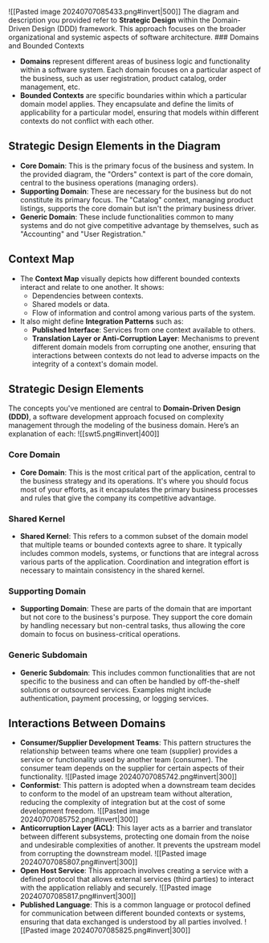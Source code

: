 ![[Pasted image 20240707085433.png#invert|500]]
The diagram and description you provided refer to **Strategic Design** within the Domain-Driven Design (DDD) framework. This approach focuses on the broader organizational and systemic aspects of software architecture. ### Domains and Bounded Contexts
- **Domains** represent different areas of business logic and functionality within a software system. Each domain focuses on a particular aspect of the business, such as user registration, product catalog, order management, etc.
- **Bounded Contexts** are specific boundaries within which a particular domain model applies. They encapsulate and define the limits of applicability for a particular model, ensuring that models within different contexts do not conflict with each other.
## Strategic Design Elements in the Diagram
- **Core Domain**: This is the primary focus of the business and system. In the provided diagram, the "Orders" context is part of the core domain, central to the business operations (managing orders).
- **Supporting Domain**: These are necessary for the business but do not constitute its primary focus. The "Catalog" context, managing product listings, supports the core domain but isn't the primary business driver.
- **Generic Domain**: These include functionalities common to many systems and do not give competitive advantage by themselves, such as "Accounting" and "User Registration."
## Context Map
- The **Context Map** visually depicts how different bounded contexts interact and relate to one another. It shows:
  - Dependencies between contexts.
  - Shared models or data.
  - Flow of information and control among various parts of the system.
- It also might define **Integration Patterns** such as:
  - **Published Interface**: Services from one context available to others.
  - **Translation Layer or Anti-Corruption Layer**: Mechanisms to prevent different domain models from corrupting one another, ensuring that interactions between contexts do not lead to adverse impacts on the integrity of a context's domain model.

## Strategic Design Elements
The concepts you've mentioned are central to **Domain-Driven Design (DDD)**, a software development approach focused on complexity management through the modeling of the business domain. Here’s an explanation of each:
![[swt5.png#invert|400]]
### Core Domain
- **Core Domain**: This is the most critical part of the application, central to the business strategy and its operations. It's where you should focus most of your efforts, as it encapsulates the primary business processes and rules that give the company its competitive advantage.
### Shared Kernel
- **Shared Kernel**: This refers to a common subset of the domain model that multiple teams or bounded contexts agree to share. It typically includes common models, systems, or functions that are integral across various parts of the application. Coordination and integration effort is necessary to maintain consistency in the shared kernel.
### Supporting Domain
- **Supporting Domain**: These are parts of the domain that are important but not core to the business's purpose. They support the core domain by handling necessary but non-central tasks, thus allowing the core domain to focus on business-critical operations.
### Generic Subdomain
- **Generic Subdomain**: This includes common functionalities that are not specific to the business and can often be handled by off-the-shelf solutions or outsourced services. Examples might include authentication, payment processing, or logging services.
## Interactions Between Domains
- **Consumer/Supplier Development Teams**: This pattern structures the relationship between teams where one team (supplier) provides a service or functionality used by another team (consumer). The consumer team depends on the supplier for certain aspects of their functionality.
![[Pasted image 20240707085742.png#invert|300]]
- **Conformist**: This pattern is adopted when a downstream team decides to conform to the model of an upstream team without alteration, reducing the complexity of integration but at the cost of some development freedom.
![[Pasted image 20240707085752.png#invert|300]]
- **Anticorruption Layer (ACL)**: This layer acts as a barrier and translator between different subsystems, protecting one domain from the noise and undesirable complexities of another. It prevents the upstream model from corrupting the downstream model.
![[Pasted image 20240707085807.png#invert|300]]
- **Open Host Service**: This approach involves creating a service with a defined protocol that allows external services (third parties) to interact with the application reliably and securely.
![[Pasted image 20240707085817.png#invert|300]]
- **Published Language**: This is a common language or protocol defined for communication between different bounded contexts or systems, ensuring that data exchanged is understood by all parties involved.
![[Pasted image 20240707085825.png#invert|300]]
